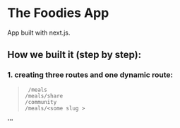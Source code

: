 # The Foodies App
App built with next.js.

## How we built it (step by step):
### 1. creating three routes and one dynamic route:
> ```
>  /meals
> /meals/share
> /community
> /meals/<some slug >
 '''
